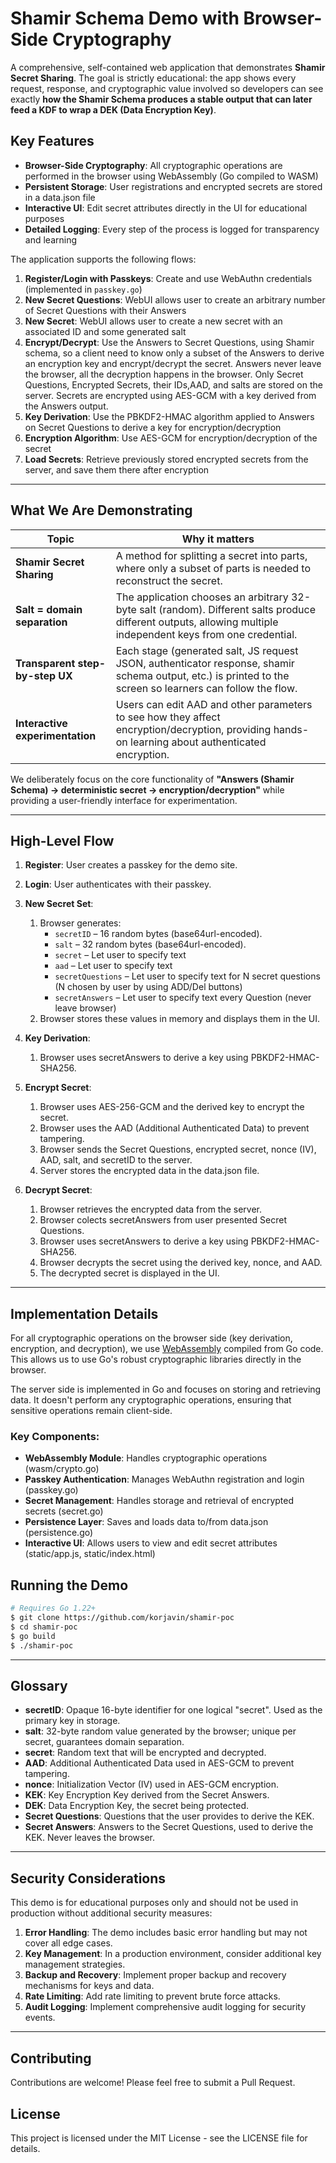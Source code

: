 # Shamir Schema Demo with Browser-Side Cryptography

A comprehensive, self-contained web application that demonstrates **Shamir Secret Sharing**. The goal is strictly educational: the app shows every request, response, and cryptographic value involved so developers can see exactly **how the Shamir Schema produces a stable output that can later feed a KDF to wrap a DEK (Data Encryption Key)**.

## Key Features

- **Browser-Side Cryptography**: All cryptographic operations are performed in the browser using WebAssembly (Go compiled to WASM)
- **Persistent Storage**: User registrations and encrypted secrets are stored in a data.json file
- **Interactive UI**: Edit secret attributes directly in the UI for educational purposes
- **Detailed Logging**: Every step of the process is logged for transparency and learning

The application supports the following flows:

1. **Register/Login with Passkeys**: Create and use WebAuthn credentials (implemented in `passkey.go`)
2. **New Secret Questions**: WebUI allows user to create an arbitrary number of Secret Questions with their Answers
3. **New Secret**: WebUI allows user to create a new secret with an associated ID and some generated salt
4. **Encrypt/Decrypt**: Use the Answers to Secret Questions, using Shamir schema, so a client need to know only a subset of the Answers    to derive an encryption key and encrypt/decrypt the secret. Answers never leave the browser, all the decryption happens in the browser. Only Secret Questions, Encrypted Secrets, their IDs,AAD, and salts are stored on the server. Secrets are encrypted using AES-GCM with a key derived from the Answers output.
5. **Key Derivation**: Use the PBKDF2-HMAC algorithm applied to Answers on Secret Questions to derive a key for encryption/decryption
6. **Encryption Algorithm**: Use AES-GCM for encryption/decryption of the secret
7. **Load Secrets**: Retrieve previously stored encrypted secrets from the server, and save them there after encryption 

---

## What We Are Demonstrating

| Topic | Why it matters |
|-------|----------------|
| **Shamir Secret Sharing** | A method for splitting a secret into parts, where only a subset of parts is needed to reconstruct the secret. |
| **Salt = domain separation** | The application chooses an arbitrary 32-byte salt (random). Different salts produce different outputs, allowing multiple independent keys from one credential. |
| **Transparent step-by-step UX** | Each stage (generated salt, JS request JSON, authenticator response, shamir schema output, etc.) is printed to the screen so learners can follow the flow. |
| **Interactive experimentation** | Users can edit AAD and other parameters to see how they affect encryption/decryption, providing hands-on learning about authenticated encryption. |

We deliberately focus on the core functionality of **"Answers (Shamir Schema) → deterministic secret → encryption/decryption"** while providing a user-friendly interface for experimentation.

---

## High-Level Flow

1. **Register**: User creates a passkey for the demo site.
2. **Login**: User authenticates with their passkey.
3. **New Secret Set**:
   1. Browser generates:
      * `secretID` – 16 random bytes (base64url-encoded).
      * `salt` – 32 random bytes (base64url-encoded).
      * `secret` – Let user to specify text
      * `aad` – Let user to specify text
      * `secretQuestions` – Let user to specify text for N secret questions (N chosen by user by using ADD/Del buttons)
      * `secretAnswers` – Let user to specify text every Question (never leave browser)
   2. Browser stores these values in memory and displays them in the UI.

4. **Key Derivation**:
   1. Browser uses secretAnswers to derive a key using PBKDF2-HMAC-SHA256.

5. **Encrypt Secret**:
   1. Browser uses AES-256-GCM and the derived key to encrypt the secret.
   2. Browser uses the AAD (Additional Authenticated Data) to prevent tampering.
   3. Browser sends the Secret Questions, encrypted secret, nonce (IV), AAD, salt, and secretID to the server.
   4. Server stores the encrypted data in the data.json file.
6. **Decrypt Secret**:
   1. Browser retrieves the encrypted data from the server.
   2. Browser colects secretAnswers from user presented Secret Questions.
   3. Browser uses secretAnswers to derive a key using PBKDF2-HMAC-SHA256.
   3. Browser decrypts the secret using the derived key, nonce, and AAD.
   4. The decrypted secret is displayed in the UI.

---

## Implementation Details

For all cryptographic operations on the browser side (key derivation, encryption, and decryption), we use [WebAssembly](https://webassembly.org/) compiled from Go code. This allows us to use Go's robust cryptographic libraries directly in the browser.

The server side is implemented in Go and focuses on storing and retrieving data. It doesn't perform any cryptographic operations, ensuring that sensitive operations remain client-side.

### Key Components:

- **WebAssembly Module**: Handles cryptographic operations (wasm/crypto.go)
- **Passkey Authentication**: Manages WebAuthn registration and login (passkey.go)
- **Secret Management**: Handles storage and retrieval of encrypted secrets (secret.go)
- **Persistence Layer**: Saves and loads data to/from data.json (persistence.go)
- **Interactive UI**: Allows users to view and edit secret attributes (static/app.js, static/index.html)

## Running the Demo

```bash
# Requires Go 1.22+
$ git clone https://github.com/korjavin/shamir-poc
$ cd shamir-poc
$ go build
$ ./shamir-poc

```



---

## Glossary

- **secretID**: Opaque 16-byte identifier for one logical "secret". Used as the primary key in storage.
- **salt**: 32-byte random value generated by the browser; unique per secret, guarantees domain separation.
- **secret**: Random text that will be encrypted and decrypted.
- **AAD**: Additional Authenticated Data used in AES-GCM to prevent tampering.
- **nonce**: Initialization Vector (IV) used in AES-GCM encryption.
- **KEK**: Key Encryption Key derived from the Secret Answers.
- **DEK**: Data Encryption Key, the secret being protected.
- **Secret Questions**: Questions that the user provides to derive the KEK.
- **Secret Answers**: Answers to the Secret Questions, used to derive the KEK. Never leaves the browser.

---

## Security Considerations

This demo is for educational purposes only and should not be used in production without additional security measures:

1. **Error Handling**: The demo includes basic error handling but may not cover all edge cases.
2. **Key Management**: In a production environment, consider additional key management strategies.
3. **Backup and Recovery**: Implement proper backup and recovery mechanisms for keys and data.
4. **Rate Limiting**: Add rate limiting to prevent brute force attacks.
5. **Audit Logging**: Implement comprehensive audit logging for security events.

---

## Contributing

Contributions are welcome! Please feel free to submit a Pull Request.

## License

This project is licensed under the MIT License - see the LICENSE file for details.
